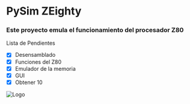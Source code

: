 # PySim ZEighty

### Este proyecto emula el funcionamiento del procesador Z80

Lista de Pendientes
- [x] Desensamblado
- [x] Funciones del Z80
- [x] Emulador de la memoria
- [x] GUI
- [x] Obtener 10

![Logo](https://octodex.github.com/images/privateinvestocat.jpg)